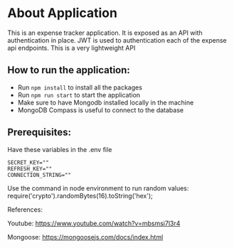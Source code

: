 # About Application

This is an expense tracker application. It is exposed as an API with authentication in place. JWT is used to authentication each of the expense api endpoints. This is a very lightweight API

## How to run the application:

- Run `npm install` to install all the packages
- Run `npm run start` to start the application
- Make sure to have Mongodb installed locally in the machine
- MongoDB Compass is useful to connect to the database

## Prerequisites:

Have these variables in the .env file

```
SECRET_KEY=""
REFRESH_KEY=""
CONNECTION_STRING=""
```

Use the command in node environment to run random values: require('crypto').randomBytes(16).toString('hex');

References:

Youtube: https://www.youtube.com/watch?v=mbsmsi7l3r4

Mongoose: https://mongoosejs.com/docs/index.html
